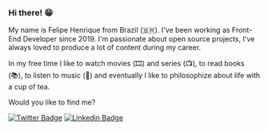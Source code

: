 ### Hi there! 😁

My name is Felipe Henrique from Brazil (🇧🇷). I've been working as Front-End Developer since 2019. I'm passionate about open source projects, I've always loved to produce a lot of content during my career.

In my free time I like  to watch movies (🎞️) and series (📺), to read books (📚), to listen to music (🎵) and eventually I like to philosophize about life with a cup of tea.

Would you like to find me?


[![Twitter Badge](https://img.shields.io/badge/-Twitter-1ca0f1?style=flat-square&labelColor=1ca0f1&logo=twitter&logoColor=white&link=https://twitter.com/felipehfsouza)](https://twitter.com/felipehfsouza)
[![Linkedin Badge](https://img.shields.io/badge/-LinkedIn-blue?style=flat-square&logo=Linkedin&logoColor=white&link=https://www.linkedin.com/in/felipe-henrique-1799499a/)](https://www.linkedin.com/in/felipe-henrique-1799499a/)
